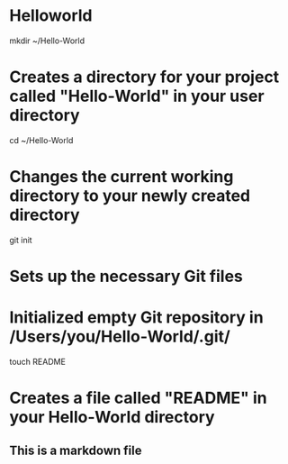 Helloworld
==========
mkdir ~/Hello-World
# Creates a directory for your project called "Hello-World" in your user directory

cd ~/Hello-World
# Changes the current working directory to your newly created directory

git init
# Sets up the necessary Git files
# Initialized empty Git repository in /Users/you/Hello-World/.git/

touch README
# Creates a file called "README" in your Hello-World directory
## This is a markdown file



